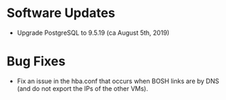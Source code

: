 # Software Updates

- Upgrade PostgreSQL to 9.5.19 (ca August 5th, 2019)

# Bug Fixes

- Fix an issue in the hba.conf that occurs when BOSH links are by
  DNS (and do not export the IPs of the other VMs).
